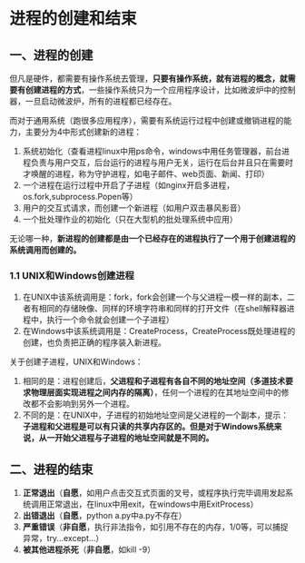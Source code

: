 # 进程的创建和结束



## 一、进程的创建

但凡是硬件，都需要有操作系统去管理，**只要有操作系统，就有进程的概念，就需要有创建进程的方式**，一些操作系统只为一个应用程序设计，比如微波炉中的控制器，一旦启动微波炉，所有的进程都已经存在。

而对于通用系统（跑很多应用程序），需要有系统运行过程中创建或撤销进程的能力，主要分为4中形式创建新的进程：

1. 系统初始化（查看进程linux中用ps命令，windows中用任务管理器，前台进程负责与用户交互，后台运行的进程与用户无关，运行在后台并且只在需要时才唤醒的进程，称为守护进程，如电子邮件、web页面、新闻、打印）
2. 一个进程在运行过程中开启了子进程（如nginx开启多进程，os.fork,subprocess.Popen等）
3. 用户的交互式请求，而创建一个新进程（如用户双击暴风影音）
4. 一个批处理作业的初始化（只在大型机的批处理系统中应用）

无论哪一种，**新进程的创建都是由一个已经存在的进程执行了一个用于创建进程的系统调用而创建的。**

### 1.1 UNIX和Windows创建进程

1. 在UNIX中该系统调用是：fork，fork会创建一个与父进程一模一样的副本，二者有相同的存储映像、同样的环境字符串和同样的打开文件（在shell解释器进程中，执行一个命令就会创建一个子进程）
2. 在Windows中该系统调用是：CreateProcess，CreateProcess既处理进程的创建，也负责把正确的程序装入新进程。

关于创建子进程，UNIX和Windows：

1. 相同的是：进程创建后，**父进程和子进程有各自不同的地址空间（多道技术要求物理层面实现进程之间内存的隔离）**，任何一个进程的在其地址空间中的修改都不会影响到另外一个进程。
2. 不同的是：在UNIX中，子进程的初始地址空间是父进程的一个副本，提示：**子进程和父进程是可以有只读的共享内存区的。但是对于Windows系统来说，从一开始父进程与子进程的地址空间就是不同的。**

## 二、进程的结束

1. **正常退出**（**自愿**，如用户点击交互式页面的叉号，或程序执行完毕调用发起系统调用正常退出，在linux中用exit，在windows中用ExitProcess）
2. **出错退出**（**自愿**，python a.py中a.py不存在）
3. **严重错误**（**非自愿**，执行非法指令，如引用不存在的内存，1/0等，可以捕捉异常，try...except...）
4. **被其他进程杀死**（**非自愿**，如kill -9）